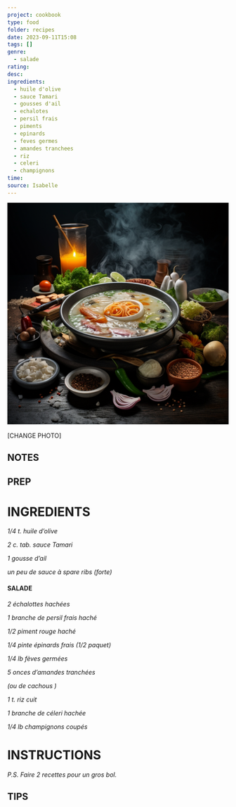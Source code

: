 ```yaml
---
project: cookbook
type: food
folder: recipes
date: 2023-09-11T15:08
tags: []
genre:
  - salade
rating: 
desc: 
ingredients:
  - huile d'olive
  - sauce Tamari
  - gousses d'ail
  - echalotes
  - persil frais
  - piments
  - epinards
  - feves germes
  - amandes tranchees
  - riz
  - celeri
  - champignons
time: 
source: Isabelle
---
```


![IMAGE](_default.png)


[CHANGE PHOTO]


## NOTES




## PREP


# INGREDIENTS

_1/4 t. huile d’olive_

_2 c. tab. sauce Tamari_

_1 gousse d’ail_

_un peu de sauce à spare ribs (forte)_


#### SALADE

_2 échalottes hachées_

_1 branche de persil frais haché_

_1/2 piment rouge haché_

_1/4 pinte épinards frais (1/2 paquet)_

_1/4 lb fèves germées_

_5 onces d’amandes tranchées_

_(ou de cachous )_

_1 t. riz cuit_

_1 branche de céleri hachée_

_1/4 lb champignons coupés_



# INSTRUCTIONS

_P.S. Faire 2 recettes pour un gros bol._


## TIPS



